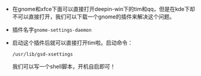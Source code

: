 - 在gnome和xfce下面可以直接打开deepin-win下的tim和qq，但是在kde下却不可以直接打开，我们可以下载一个gnome的插件来解决这个问题。

- 插件名字`gnome-settings-daemon`

- 启动这个插件后就可以直接打开tim啦。启动命令：

  ```
  /usr/lib/gsd-xsettings 
  ```

  我们可以写一个shell脚本，开机自启即可！
  
  

